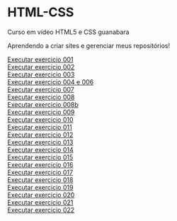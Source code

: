 # HTML-CSS
 Curso em vídeo HTML5 e CSS guanabara

 Aprendendo a criar sites e gerenciar meus repositórios!

<a href="https://sabrinydev.github.io/HTML-CSS/Exercises/ex001/"> Executar exercicio 001</a>
<br>
<a href="https://sabrinydev.github.io/HTML-CSS/Exercises/ex002/"> Executar exercicio 002</a>
<br>
<a href="https://sabrinydev.github.io/HTML-CSS/Exercises/ex003/"> Executar exercicio 003</a>
<br>
<a href="https://sabrinydev.github.io/HTML-CSS/Exercises/ex004%20e%20006/"> Executar exercicio 004 e 006</a>
<br>
<a href="https://sabrinydev.github.io/HTML-CSS/Exercises/ex007/"> Executar exercicio 007</a>
<br>
<a href="https://sabrinydev.github.io/HTML-CSS/Exercises/ex008/"> Executar exercicio 008</a>
<br>
<a href="https://sabrinydev.github.io/HTML-CSS/Exercises/ex008b/"> Executar exercicio 008b</a>
<br>
<a href="https://sabrinydev.github.io/HTML-CSS/Exercises/ex009/"> Executar exercicio 009</a>
<br>
<a href="https://sabrinydev.github.io/HTML-CSS/Exercises/ex010/"> Executar exercicio 010</a>
<br>
<a href="https://sabrinydev.github.io/HTML-CSS/Exercises/ex011/"> Executar exercicio 011</a>
<br>
<a href="https://sabrinydev.github.io/HTML-CSS/Exercises/ex012/"> Executar exercicio 012</a>
<br>
<a href="https://sabrinydev.github.io/HTML-CSS/Exercises/ex013/"> Executar exercicio 013</a>
<br>
<a href="https://sabrinydev.github.io/HTML-CSS/Exercises/ex014/"> Executar exercicio 014</a>
<br>
<a href="https://sabrinydev.github.io/HTML-CSS/Exercises/ex015/"> Executar exercicio 015</a>
<br>
<a href="https://sabrinydev.github.io/HTML-CSS/Exercises/ex016/"> Executar exercicio 016</a>
<br>
<a href="https://sabrinydev.github.io/HTML-CSS/Exercises/ex017/"> Executar exercicio 017</a>
<br>
<a href="https://sabrinydev.github.io/HTML-CSS/Exercises/ex018/"> Executar exercicio 018</a>
<br>
<a href="https://sabrinydev.github.io/HTML-CSS/Exercises/ex019/"> Executar exercicio 019</a>
<br>
<a href="https://sabrinydev.github.io/HTML-CSS/Exercises/ex020/"> Executar exercicio 020</a>
<br>
<a href="https://sabrinydev.github.io/HTML-CSS/Exercises/ex021/"> Executar exercicio 021</a>
<br>
<a href="https://sabrinydev.github.io/HTML-CSS/Exercises/ex022/"> Executar exercicio 022</a>